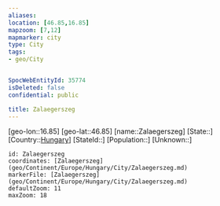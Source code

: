 ```yaml
---
aliases: 
location: [46.85,16.85]
mapzoom: [7,12] 
mapmarker: city 
type: City
tags:
- geo/City


SpocWebEntityId: 35774
isDeleted: false
confidential: public

title: Zalaegerszeg
---
```

[geo-lon::16.85]
[geo-lat::46.85]
[name::Zalaegerszeg]
[State::]
[Country::[Hungary](geo/Continent/Europe/Hungary.md)]
[StateId::]
[Population::]
[Unknown::]


```leaflet
id: Zalaegerszeg
coordinates: [Zalaegerszeg](geo/Continent/Europe/Hungary/City/Zalaegerszeg.md)
markerFile: [Zalaegerszeg](geo/Continent/Europe/Hungary/City/Zalaegerszeg.md)
defaultZoom: 11 
maxZoom: 18
```


